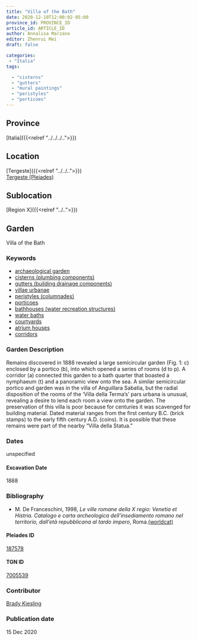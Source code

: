 ```yaml
---
title: "Villa of the Bath"
date: 2020-12-10T12:00:02-05:00
province_id: PROVINCE_ID
article_id: ARTICLE_ID
author: Annalisa Marzano
editor: Zhenrui Mei
draft: false

categories:
 - "Italia"
tags:

  - "cisterns"
  - "gutters"
  - "mural paintings"
  - "peristyles"
  - "porticoes"
---
```


## Province

[Italia]({{<relref "../../../..">}})

<!--### Province Description-->

<!-- DESCRIPTION -->


## Location

[Tergeste]({{<relref "../../..">}}) \
[Tergeste (Pleiades)](https://pleiades.stoa.org/places/187578)

<!--### Location Description-->

<!-- LEAVE THIS BLANK FOR NOW -->

## Sublocation

[Region X]({{<relref "../..">}})

<!--### Sublocation Description-->

<!-- DESCRIPTION -->


## Garden

Villa of the Bath

### Keywords

- [archaeological garden](#)
- [cisterns (plumbing components)](http://vocab.getty.edu/page/aat/300052558)
- [gutters (building drainage components)](http://vocab.getty.edu/page/aat/300052565)
- [villae urbanae](http://vocab.getty.edu/page/aat/300005520)
- [peristyles (columnades)](http://vocab.getty.edu/page/aat/300004029)
- [porticoes](http://vocab.getty.edu/page/aat/300004145)
- [bathhouses (water recreation structures)](http://vocab.getty.edu/page/aat/300007347)
- [water baths](http://vocab.getty.edu/page/aat/300248755)
- [courtyards](http://vocab.getty.edu/page/aat/300004095)
- [atrium houses](http://vocab.getty.edu/page/aat/300005451)
- [corridors](http://vocab.getty.edu/page/aat/300004294)

### Garden Description

Remains discovered in 1888 revealed a large semicircular garden (Fig. 1: c) enclosed by a portico (b), into which opened a series of rooms (d to p).  A corridor (a) connected this garden to a bath quarter that boasted a nymphaeum (t) and a panoramic view onto the sea.  A similar semicircular portico and garden was in the villa of Anguillara Sabatia, but the radial disposition of the rooms of the ‘Villa della Terma’s’ pars urbana is unusual, revealing a desire to lend each room a view onto the garden.  The preservation of this villa is poor because for centuries it was scavenged for building material.  Dated material ranges from the first century B.C. (brick stamps) to the early fifth century A.D. (coins).  It is possible that these remains were part of the nearby “Villa della Statua.”

<!--### Maps-->

<!--
OLD WAY (DO NOT USE)
![alt_text](../../images/image_name.ext)
*CAPTION*

NEW WAY ↓↓↓↓
{{< figure src="../../images/image_name.ext" alt="ALT_TEXT" title="CAPTION" >}}
-->
### Dates

unspecified

#### Excavation Date

1888

### Bibliography

*  M. De Franceschini, 1998, *Le ville romane della X regio: Venetia et Histria. Catalogo e carta archeologica dell’insediamento romano nel territorio, dall’età repubblicana al tardo impero*, Roma.[(worldcat)](http://www.worldcat.org/oclc/1071842281)

<!--#### Periodo ID-->

<!-- [PERIODO_ID](https://pleiades.stoa.org/places/PLEIADES_ID) -->

#### Pleiades ID

[187578](https://pleiades.stoa.org/places/187578)

#### TGN ID

[7005539](hhttp://vocab.getty.edu/page/tgn/7005539)

### Contributor

[Brady Kiesling](https://pleiades.stoa.org/author/bkiesling)

### Publication date

15 Dec 2020

<!--### Related articles-->

<!-- Links to other related articles. Leave blank for now -->
